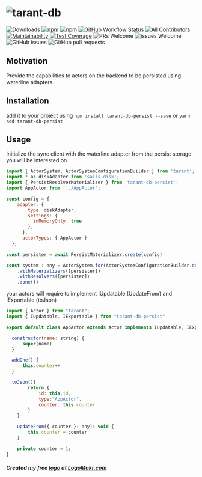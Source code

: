 # ![tarant-db](https://user-images.githubusercontent.com/3071208/228353122-6010aa3a-8bf2-43ed-9399-99d04d1fcd06.png)


![Downloads](https://img.shields.io/npm/dt/tarant-db-persist.svg)
[![npm](https://img.shields.io/npm/v/tarant-db-persist.svg)](https://www.npmjs.com/package/tarant-db-persist)
![npm](https://img.shields.io/npm/l/tarant-db-persist.svg)
![GitHub Workflow Status](https://img.shields.io/github/actions/workflow/status/tarantx/tarant-db-persist/build.yml?branch=main)
[![All Contributors](https://img.shields.io/badge/all_contributors-0-orange.svg?style=flat-square)](#contributors-)
[![Maintainability](https://api.codeclimate.com/v1/badges/4cdaae6d6f61ee0999ab/maintainability)](https://codeclimate.com/github/tarantx/tarant-db-persist/maintainability)
[![Test Coverage](https://api.codeclimate.com/v1/badges/4cdaae6d6f61ee0999ab/test_coverage)](https://codeclimate.com/github/tarantx/tarant-db-persist/test_coverage)
![PRs Welcome](https://img.shields.io/badge/PRs-welcome-brightgreen.svg)
![issues Welcome](https://img.shields.io/badge/issues-welcome-brightgreen.svg)
![GitHub issues](https://img.shields.io/github/issues/tarantx/tarant-db-persist.svg)
![GitHub pull requests](https://img.shields.io/github/issues-pr/tarantx/tarant-db-persist.svg)



## Motivation

Provide the capabilities to actors on the backend to be persisted using waterline adapters.

## Installation

add it to your project using `npm install tarant-db-persist --save` or `yarn add tarant-db-persist`

## Usage

Initialize the sync client with the waterline adapter from the persist storage you will be interested on

```js
import { ActorSystem, ActorSystemConfigurationBuilder } from 'tarant';
import * as diskAdapter from 'sails-disk';
import { PersistResolverMaterializer } from 'tarant-db-persist';
import AppActor from '../AppActor';

const config = {
    adapter: {
        type: diskAdapter,
        settings: {
          inMemoryOnly: true
        },
      },
      actorTypes: { AppActor }
  };

const persister = await PersistMaterializer.create(config)

const system : any = ActorSystem.for(ActorSystemConfigurationBuilder.define()
    .withMaterializers([persister])
    .withResolvers([persister])
    .done())  

```

your actors will require to implement IUpdatable (UpdateFrom) and IExportable (toJson)

```js
import { Actor } from "tarant";
import { IUpdatable, IExportable } from "tarant-db-persist"

export default class AppActor extends Actor implements IUpdatable, IExportable {

  constructor(name: string) {
      super(name)
  }

  addOne() {
      this.counter++
  }

  toJson(){
        return {
            id: this.id,
            type:"AppActor",
            counter: this.counter
        }
    }

    updateFrom({ counter }: any): void {
        this.counter = counter
    }

    private counter = 1; 
}

```

##### Created my free [logo](https://logomakr.com/8lSyYS) at <a href="http://logomakr.com" title="Logo Makr">LogoMakr.com</a> 

